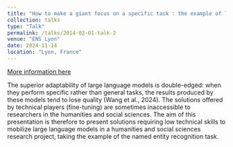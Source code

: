```yaml
---
title: "How to make a giant focus on a specific task : the example of large language models with Named Entities Recognition"
collection: talks
type: "Talk"
permalink: /talks/2014-02-01-talk-2
venue: "ENS Lyon"
date: 2024-11-14
location: "Lyon, France"
---
```


[More information here](https://caih.sciencesconf.org/576553)

The superior adaptability of large language models is double-edged: when they perform specific rather than general tasks, the results produced by these models tend to lose quality (Wang et al., 2024). The solutions offered by technical players (fine-tuning) are sometimes inaccessible to researchers in the humanities and social sciences. The aim of this presentation is therefore to present solutions requiring low technical skills to mobilize large language models in a humanities and social sciences research project, taking the example of the named entity recognition task.
